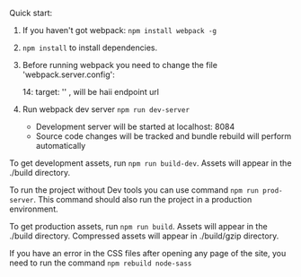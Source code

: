 Quick start:

1. If you haven't got webpack: `npm install webpack -g`

2. `npm install` to install dependencies.

3. Before running webpack  you need to change the file 'webpack.server.config': 
    
    14: target: ''  , will be haii endpoint url
    
4. Run webpack dev server `npm run dev-server`
    - Development server will be started at localhost: 8084
    - Source code changes will be tracked and bundle rebuild will perform automatically

To get development assets, run `npm run build-dev`. Assets will appear in the ./build directory.

To run the project without Dev tools you can use command `npm run prod-server`. This command should also run the project in a production environment.

To get production assets, run `npm run build`. Assets will appear in the ./build directory. Compressed assets will appear in ./build/gzip directory.

If you have an error in the CSS files after opening any page of the site, you need to run the command `npm rebuild node-sass`